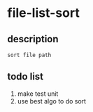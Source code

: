 # file-list-sort
## description
`sort file path`

## todo list
1. make test unit
2. use best algo to do sort